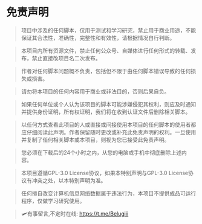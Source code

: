 # 免责声明

> 项目中涉及的任何脚本，仅用于测试和学习研究，禁止用于商业用途，不能保证其合法性，准确性，完整性和有效性，请根据情况自行判断。

> 本项目内所有资源文件，禁止任何公众号、自媒体进行任何形式的转载、发布，禁止直接改项目名二次发布。

> 作者对任何脚本问题概不负责，包括但不限于由任何脚本错误导致的任何损失或损害。

> 请勿将本项目的任何内容用于商业或非法目的，否则后果自负。

> 如果任何单位或个人认为该项目的脚本可能涉嫌侵犯其权利，则应及时通知并提供身份证明，所有权证明，我们将在收到认证文件后删除相关脚本。

>以任何方式查看此项目的人或直接或间接使用本项目的任何脚本的使用者都应仔细阅读此声明。作者保留随时更改或补充此免责声明的权利。一旦使用并复制了任何相关脚本或本项目，则视为您已接受此免责声明。

> 您必须在下载后的24个小时之内，从您的电脑或手机中彻底删除上述内容。

> 本项目遵循GPL-3.0 License协议，如果本特别声明与GPL-3.0 License协议有冲突之处，以本特别声明为准。

> 任何擅自改变计算机信息网络数据属于违法行为，本项目不提供成品可运行程序，仅做学习研究使用。

> 🛩️有事留言,不定时在线: https://t.me/Belugiii
